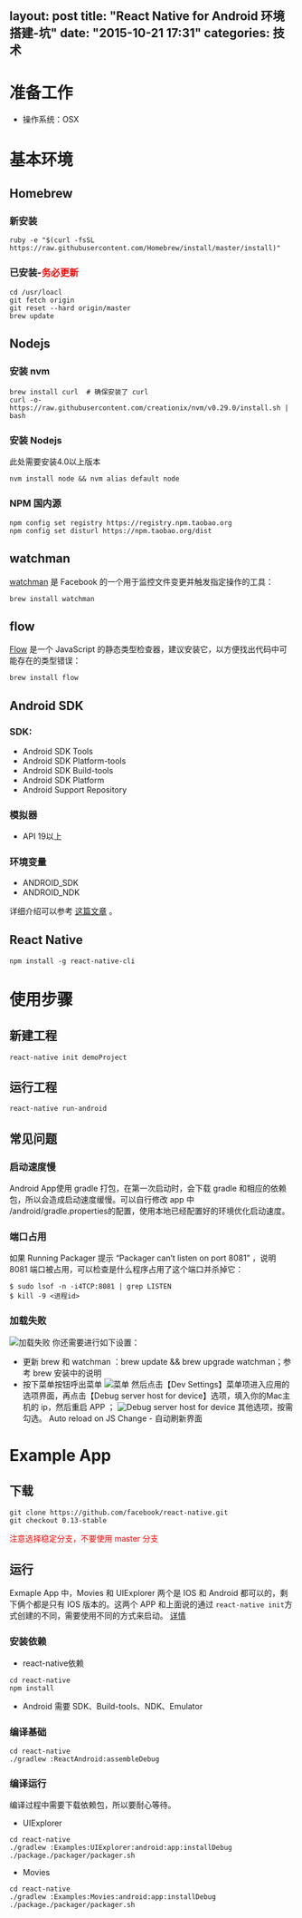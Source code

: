 layout: post
title: "React Native for Android 环境搭建-坑"
date: "2015-10-21 17:31"
categories: 技术
---
# 准备工作
- 操作系统：OSX

# 基本环境
## Homebrew
### 新安装
```
ruby -e "$(curl -fsSL https://raw.githubusercontent.com/Homebrew/install/master/install)"
```
### 已安装-<font color="red">务必更新</font>
```
cd /usr/loacl
git fetch origin
git reset --hard origin/master
brew update
```
## Nodejs
### 安装 nvm
```
brew install curl  # 确保安装了 curl
curl -o- https://raw.githubusercontent.com/creationix/nvm/v0.29.0/install.sh | bash
```
### 安装 Nodejs
此处需要安装4.0以上版本
```
nvm install node && nvm alias default node
```
### NPM 国内源
```
npm config set registry https://registry.npm.taobao.org
npm config set disturl https://npm.taobao.org/dist
```
## watchman
[watchman](https://facebook.github.io/watchman/docs/install.html) 是 Facebook 的一个用于监控文件变更并触发指定操作的工具：
```
brew install watchman
```
## flow
[Flow](http://flowtype.org/) 是一个 JavaScript 的静态类型检查器，建议安装它，以方便找出代码中可能存在的类型错误：

```
brew install flow
```
## Android SDK
### SDK:
- Android SDK Tools
- Android SDK Platform-tools
- Android SDK Build-tools
- Android SDK Platform
- Android Support Repository
### 模拟器
- API 19以上
### 环境变量
- ANDROID_SDK
- ANDROID_NDK

详细介绍可以参考 [这篇文章](http://wiki.jikexueyuan.com/project/react-native/DevelopmentSetupAndroid.html) 。
## React Native
```
npm install -g react-native-cli
```
# 使用步骤
## 新建工程
```
react-native init demoProject
```
## 运行工程
```
react-native run-android
```
## 常见问题
### 启动速度慢
Android App使用 gradle 打包，在第一次启动时，会下载 gradle 和相应的依赖包，所以会造成启动速度缓慢。可以自行修改 app 中 /android/gradle.properties的配置，使用本地已经配置好的环境优化启动速度。
### 端口占用
如果 Running Packager 提示 “Packager can’t listen on port 8081” ，说明 8081 端口被占用，可以检查是什么程序占用了这个端口并杀掉它：
```
$ sudo lsof -n -i4TCP:8081 | grep LISTEN
$ kill -9 <进程id>
```
### 加载失败
![加载失败](http://7xnhcl.com1.z0.glb.clouddn.com/post-react-android-1.png)
你还需要进行如下设置：

- 更新 brew 和 watchman ：brew update && brew upgrade watchman；参考 brew 安装中的说明
- 按下菜单按钮呼出菜单
![菜单](http://7xnhcl.com1.z0.glb.clouddn.com/post-react-android-2.png)
然后点击【Dev Settings】菜单项进入应用的选项界面，再点击【Debug server host for device】选项，填入你的Mac主机的 ip，然后重启 APP ；
![Debug server host for device](http://7xnhcl.com1.z0.glb.clouddn.com/post-react-android-3.png)
其他选项，按需勾选。
Auto reload on JS Change - 自动刷新界面

# Example App
## 下载
```
git clone https://github.com/facebook/react-native.git
git checkout 0.13-stable
```
<font color="red">注意选择稳定分支，不要使用 master 分支</font>
## 运行
Exmaple App 中，Movies 和 UIExplorer 两个是 IOS 和 Android 都可以的，剩下俩个都是只有 IOS 版本的。这两个 APP 和上面说的通过 `react-native init`方式创建的不同，需要使用不同的方式来启动。
[详情](https://github.com/facebook/react-native/tree/master/ReactAndroid#prerequisites)
### 安装依赖
- react-native依赖
```
cd react-native
npm install
```
- Android
需要 SDK、Build-tools、NDK、Emulator

### 编译基础
```
cd react-native
./gradlew :ReactAndroid:assembleDebug
```
### 编译运行
编译过程中需要下载依赖包，所以要耐心等待。
- UIExplorer
```
cd react-native
./gradlew :Examples:UIExplorer:android:app:installDebug
./package./packager/packager.sh
```

- Movies
```
cd react-native
./gradlew :Examples:Movies:android:app:installDebug
./package./packager/packager.sh
```
